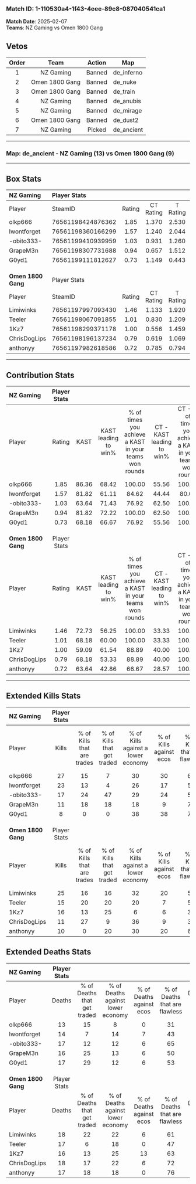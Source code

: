 ### Match ID: 1-110530a4-1f43-4eee-89c8-087040541ca1  
**Match Date**: 2025-02-07  
**Teams**: NZ Gaming vs Omen 1800 Gang  

## Vetos  

| Order | Team | Action | Map |
| :---: | :--: | :----: | --- |
| 1 | NZ Gaming | Banned | de_inferno |
| 2 | Omen 1800 Gang | Banned | de_nuke |
| 3 | Omen 1800 Gang | Banned | de_train |
| 4 | NZ Gaming | Banned | de_anubis |
| 5 | NZ Gaming | Banned | de_mirage |
| 6 | Omen 1800 Gang | Banned | de_dust2 |
| 7 | NZ Gaming | Picked | de_ancient |

---  

### **Map**: de_ancient - NZ Gaming (13) vs Omen 1800 Gang (9)  
---  

## Box Stats  

| **NZ Gaming**      | Player Stats      |        |           |          |       |       |       |         |        |      |     |
| :- | :- | :-: | :-: | :-: | :-: | :-: | :-: | :-: | :-: | :-: | :-: |
| Player             | SteamID           | Rating | CT Rating | T Rating | KAST  |  ADR  | Kills | Assists | Deaths | K/D  | HS% |
| olkp666            | 76561198424876362 |  1.85  |   1.370   |  2.530   | 86.36 | 118.2 |  27   |    7    |   13   | 2.08 | 40  |
| lwontforget        | 76561198360166299 |  1.57  |   1.240   |  2.044   | 81.82 | 99.1  |  23   |    7    |   14   | 1.64 | 56  |
| -obito333-         | 76561199410939959 |  1.03  |   0.931   |  1.260   | 63.64 | 74.0  |  17   |    3    |   17   | 1.00 | 29  |
| GrapeM3n           | 76561198307731688 |  0.94  |   0.657   |  1.512   | 81.82 | 59.6  |  11   |   10    |   16   | 0.69 | 45  |
| G0yd1              | 76561199111812627 |  0.73  |   1.149   |  0.443   | 68.18 | 69.9  |   8   |    9    |   17   | 0.47 | 50  |
|                    |                   |        |           |          |       |       |       |         |        |      |     |
|                    |                   |        |           |          |       |       |       |         |        |      |     |
|                    |                   |        |           |          |       |       |       |         |        |      |     |
| **Omen 1800 Gang** | Player Stats      |        |           |          |       |       |       |         |        |      |     |
| Player             | SteamID           | Rating | CT Rating | T Rating | KAST  |  ADR  | Kills | Assists | Deaths | K/D  | HS% |
| Limiwinks          | 76561197997093430 |  1.46  |   1.133   |  1.920   | 72.73 | 100.3 |  25   |    1    |   18   | 1.39 | 40  |
| Teeler             | 76561198067091855 |  1.01  |   0.830   |  1.209   | 68.18 | 80.6  |  15   |    4    |   17   | 0.88 | 53  |
| 1Kz7               | 76561198299371178 |  1.00  |   0.556   |  1.459   | 59.09 | 80.2  |  16   |    2    |   16   | 1.00 | 62  |
| ChrisDogLips       | 76561198196137234 |  0.79  |   0.619   |  1.069   | 68.18 | 61.1  |  11   |    8    |   18   | 0.61 | 45  |
| anthonyy           | 76561197982618586 |  0.72  |   0.785   |  0.794   | 63.64 | 58.2  |  10   |    5    |   17   | 0.59 | 40  |
---  

## Contribution Stats  

| **NZ Gaming**      | Player Stats |       |                      |                                                        |                           |                                                             |                          |                                                            |
| :- | :-: | :-: | :-: | :-: | :-: | :-: | :-: | :-: |
| Player             |    Rating    | KAST  | KAST leading to win% | % of times you achieve a KAST in your teams won rounds | CT - KAST leading to win% | CT - % of times you achieve a KAST in your teams won rounds | T - KAST leading to win% | T - % of times you achieve a KAST in your teams won rounds |
| olkp666            |     1.85     | 86.36 |        68.42         |                         100.00                         |           55.56           |                           100.00                            |          80.00           |                           100.00                           |
| lwontforget        |     1.57     | 81.82 |        61.11         |                         84.62                          |           44.44           |                            80.00                            |          77.78           |                           87.50                            |
| -obito333-         |     1.03     | 63.64 |        71.43         |                         76.92                          |           62.50           |                           100.00                            |          83.33           |                           62.50                            |
| GrapeM3n           |     0.94     | 81.82 |        72.22         |                         100.00                         |           62.50           |                           100.00                            |          80.00           |                           100.00                           |
| G0yd1              |     0.73     | 68.18 |        66.67         |                         76.92                          |           55.56           |                           100.00                            |          83.33           |                           62.50                            |
|                    |              |       |                      |                                                        |                           |                                                             |                          |                                                            |
|                    |              |       |                      |                                                        |                           |                                                             |                          |                                                            |
|                    |              |       |                      |                                                        |                           |                                                             |                          |                                                            |
| **Omen 1800 Gang** | Player Stats |       |                      |                                                        |                           |                                                             |                          |                                                            |
| Player             |    Rating    | KAST  | KAST leading to win% | % of times you achieve a KAST in your teams won rounds | CT - KAST leading to win% | CT - % of times you achieve a KAST in your teams won rounds | T - KAST leading to win% | T - % of times you achieve a KAST in your teams won rounds |
| Limiwinks          |     1.46     | 72.73 |        56.25         |                         100.00                         |           33.33           |                           100.00                            |          70.00           |                           100.00                           |
| Teeler             |     1.01     | 68.18 |        60.00         |                         100.00                         |           33.33           |                           100.00                            |          77.78           |                           100.00                           |
| 1Kz7               |     1.00     | 59.09 |        61.54         |                         88.89                          |           40.00           |                           100.00                            |          75.00           |                           85.71                            |
| ChrisDogLips       |     0.79     | 68.18 |        53.33         |                         88.89                          |           40.00           |                           100.00                            |          60.00           |                           85.71                            |
| anthonyy           |     0.72     | 63.64 |        42.86         |                         66.67                          |           28.57           |                           100.00                            |          57.14           |                           57.14                            |
---  

## Extended Kills Stats  

| **NZ Gaming**      | Player Stats |                            |                            |                                    |                         |                              |                                 |                                       |                    |           |
| :- | :-: | :-: | :-: | :-: | :-: | :-: | :-: | :-: | :-: | :-: |
| Player             |    Kills     | % of Kills that are trades | % of Kills that got traded | % of Kills against a lower economy | % of Kills against ecos | % of Kills that are flawless | % of Kills that are close duels | % of Kills that are assisted by flash | Pistol Round Kills | AWP Kills |
| olkp666            |      27      |             15             |             7              |                 30                 |           30            |              67              |                4                |                   0                   |         1          |     1     |
| lwontforget        |      23      |             13             |             4              |                 26                 |           17            |              57              |                9                |                   0                   |         0          |     4     |
| -obito333-         |      17      |             24             |             47             |                 29                 |           24            |              59              |                0                |                  12                   |         2          |     1     |
| GrapeM3n           |      11      |             18             |             18             |                 18                 |            9            |              73              |                9                |                   0                   |         0          |     0     |
| G0yd1              |      8       |             0              |             0              |                 38                 |           38            |              75              |                0                |                   0                   |         0          |     0     |
|                    |              |                            |                            |                                    |                         |                              |                                 |                                       |                    |           |
|                    |              |                            |                            |                                    |                         |                              |                                 |                                       |                    |           |
|                    |              |                            |                            |                                    |                         |                              |                                 |                                       |                    |           |
| **Omen 1800 Gang** | Player Stats |                            |                            |                                    |                         |                              |                                 |                                       |                    |           |
| Player             |    Kills     | % of Kills that are trades | % of Kills that got traded | % of Kills against a lower economy | % of Kills against ecos | % of Kills that are flawless | % of Kills that are close duels | % of Kills that are assisted by flash | Pistol Round Kills | AWP Kills |
| Limiwinks          |      25      |             16             |             16             |                 32                 |           20            |              56              |                8                |                   0                   |         6          |     0     |
| Teeler             |      15      |             20             |             20             |                 20                 |            7            |              53              |                7                |                   0                   |         0          |     2     |
| 1Kz7               |      16      |             13             |             25             |                 6                  |            6            |              31              |               13                |                  19                   |         0          |     3     |
| ChrisDogLips       |      11      |             27             |             9              |                 36                 |            9            |              36              |               18                |                   9                   |         0          |     0     |
| anthonyy           |      10      |             0              |             20             |                 30                 |           20            |              60              |               10                |                   0                   |         0          |     3     |
## Extended Deaths Stats  

| **NZ Gaming**      | Player Stats |                             |                                   |                          |                               |                            |                           |               |
| :- | :-: | :-: | :-: | :-: | :-: | :-: | :-: | :-: |
| Player             |    Deaths    | % of Deaths that get traded | % of Deaths against lower economy | % of Deaths against ecos | % of Deaths that are flawless | % of Deaths that are close | % of Deaths while blinded | Deaths to AWP |
| olkp666            |      13      |             15              |                 8                 |            0             |              31               |             8              |             0             |       1       |
| lwontforget        |      14      |              7              |                14                 |            7             |              43               |             14             |            14             |       0       |
| -obito333-         |      17      |             12              |                12                 |            6             |              65               |             6              |             6             |       3       |
| GrapeM3n           |      16      |             25              |                13                 |            6             |              50               |             6              |             0             |       1       |
| G0yd1              |      17      |             29              |                12                 |            6             |              53               |             18             |             6             |       1       |
|                    |              |                             |                                   |                          |                               |                            |                           |               |
|                    |              |                             |                                   |                          |                               |                            |                           |               |
|                    |              |                             |                                   |                          |                               |                            |                           |               |
| **Omen 1800 Gang** | Player Stats |                             |                                   |                          |                               |                            |                           |               |
| Player             |    Deaths    | % of Deaths that get traded | % of Deaths against lower economy | % of Deaths against ecos | % of Deaths that are flawless | % of Deaths that are close | % of Deaths while blinded | Deaths to AWP |
| Limiwinks          |      18      |             22              |                22                 |            6             |              61               |             6              |             0             |       1       |
| Teeler             |      17      |              6              |                18                 |            0             |              47               |             12             |             0             |       0       |
| 1Kz7               |      16      |             13              |                25                 |            13            |              63               |             0              |             6             |       1       |
| ChrisDogLips       |      18      |             17              |                22                 |            6             |              72               |             6              |             6             |       1       |
| anthonyy           |      17      |             18              |                18                 |            0             |              76               |             0              |             0             |       0       |
